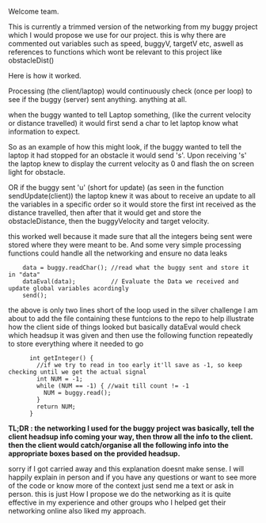 Welcome team.


This is currently a trimmed version of the networking from my buggy project which I would propose we use for our project.
  this is why there are commented out variables such as speed, buggyV, targetV etc, aswell as references to functions which wont be relevant to this project like obstacleDist()

Here is how it worked.

Processing (the client/laptop) would continuously check (once per loop) to see if the buggy (server) sent anything. anything at all.

when the buggy wanted to tell Laptop something, (like the current velocity or distance travelled)
  it would first send a char to let laptop know what information to expect.
    
So as an example of how this might look, if the buggy wanted to tell the laptop it had stopped for an obstacle it would send 's'.
    Upon receiving 's' the laptop knew to display the current velocity as 0 and flash the on screen light for obstacle.
    
  OR if the buggy sent 'u' (short for update) (as seen in the function sendUpdate(client)) the laptop knew it was about to receive an update to all the variables in a specific order so it would store the first int received as the distance travelled, then after that it would get and store the obstacleDistance, then the buggyVelocity and target velocity.

  this worked well because it made sure that all the integers being sent were stored where they were meant to be. 
    And some very simple processing functions could handle all the networking and ensure no data leaks
      
        data = buggy.readChar(); //read what the buggy sent and store it in "data"
        dataEval(data);          // Evaluate the Data we received and update global variables acordingly
        send();
        
  the above is only two lines short of the loop used in the silver challenge
      I am about to add the file containing these funtcions to the repo to help illustrate how the client side of things looked
      but basically dataEval would check which headsup it was given and then use the following function repeatedly to store everything where it needed to go 
      
          int getInteger() {
            //if we try to read in too early it'll save as -1, so keep checking until we get the actual signal
            int NUM = -1;
            while (NUM == -1) { //wait till count != -1
              NUM = buggy.read();
            }
            return NUM;
          }

**TL;DR : the networking I used for the buggy project was basically, tell the client headsup info coming your way, then throw all the info to the client.
        then the client would catch/organise all the following info into the appropriate boxes based on the provided headsup.**

sorry if I got carried away and this explanation doesnt make sense. I will happily explain in person and if you have any questions or want to see more of the code or know more of the context
just send me a text or ask in person. this is just How I propose we do the networking as it is quite effective in my experience and other groups who I helped get their networking online also liked my approach.
